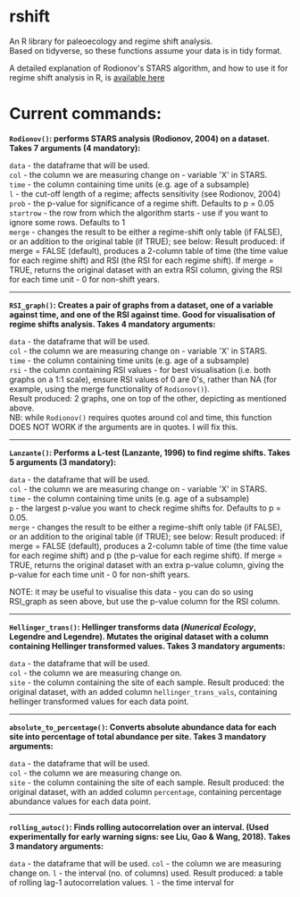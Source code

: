 # rshift
An R library for paleoecology and regime shift analysis.  
Based on tidyverse, so these functions assume your data is in tidy format.

A detailed explanation of Rodionov's STARS algorithm, and how to use it for regime shift analysis in R, is [available here](https://github.com/alexhroom/rshift/blob/master/rshift%20STARS%20manual.pdf)

# Current commands:
**``Rodionov()``: performs STARS analysis (Rodionov, 2004) on a dataset. Takes 7 arguments (4 mandatory):**

  ``data`` - the dataframe that will be used.  
  ``col`` - the column we are measuring change on - variable 'X' in STARS.  
  ``time`` - the column containing time units (e.g. age of a subsample)  
  ``l`` - the cut-off length of a regime; affects sensitivity (see Rodionov, 2004)  
  ``prob`` - the p-value for significance of a regime shift. Defaults to p = 0.05  
  ``startrow`` - the row from which the algorithm starts - use if you want to ignore some rows. Defaults to 1  
  ``merge`` - changes the result to be either a regime-shift only table (if FALSE), or an addition to the original table (if TRUE); see below:
  Result produced: if merge = FALSE (default), produces a 2-column table of time (the time value for each regime shift) and RSI (the RSI for each regime shift). If merge = TRUE, returns the original dataset with an extra RSI column, giving the RSI for each time unit - 0 for non-shift years. 
  
  ---
  
**``RSI_graph()``: Creates a pair of graphs from a dataset, one of a variable against time, and one of the RSI against time. Good for visualisation of regime shifts analysis. Takes 4 mandatory arguments:**

``data`` - the dataframe that will be used.  
 ``col`` - the column we are measuring change on - variable 'X' in STARS.  
 ``time`` - the column containing time units (e.g. age of a subsample)  
 ``rsi`` - the column containing RSI values - for best visualisation (i.e. both graphs on a 1:1 scale), ensure RSI values of 0 are 0's, rather than NA (for example, using the merge functionality of ``Rodionov()``).  
 Result produced: 2 graphs, one on top of the other, depicting as mentioned above.  
 NB: while ``Rodionov()`` requires quotes around col and time, this function DOES NOT WORK if the arguments are in quotes. I will fix this.

  ---
**``Lanzante()``: Performs a L-test (Lanzante, 1996) to find regime shifts. Takes 5 arguments (3 mandatory):**

``data`` - the dataframe that will be used.   
``col`` - the column we are measuring change on - variable 'X' in STARS.  
``time`` - the column containing time units (e.g. age of a subsample)  
``p`` - the largest p-value you want to check regime shifts for. Defaults to p = 0.05.  
``merge`` - changes the result to be either a regime-shift only table (if FALSE), or an addition to the original table (if TRUE); see below:
Result produced: if merge = FALSE (default), produces a 2-column table of time (the time value for each regime shift) and p (the p-value for each regime shift). If merge = TRUE, returns the original dataset with an extra p-value column, giving the p-value for each time unit - 0 for non-shift years. 

NOTE: it may be useful to visualise this data - you can do so using RSI_graph as seen above, but use the p-value column for the RSI column.

  ---
  
 **``Hellinger_trans()``: Hellinger transforms data (*Nunerical Ecology*, Legendre and Legendre). Mutates the original dataset with a column containing Hellinger transformed values. Takes 3 mandatory arguments:**
 
 ``data`` - the dataframe that will be used.  
 ``col`` - the column we are measuring change on.  
 ``site`` - the column containing the site of each sample.
 Result produced: the original dataset, with an added column ``hellinger_trans_vals``, containing hellinger transformed values for each data point.
 
 ---
 
  **``absolute_to_percentage()``: Converts absolute abundance data for each site into percentage of total abundance per site. Takes 3 mandatory arguments:**
 
 ``data`` - the dataframe that will be used.  
 ``col`` - the column we are measuring change on.  
 ``site`` - the column containing the site of each sample.
 Result produced: the original dataset, with an added column ``percentage``, containing percentage abundance values for each data point.

---

**``rolling_autoc()``: Finds rolling autocorrelation over an interval. (Used experimentally for early warning signs: see Liu, Gao & Wang, 2018). Takes 3 mandatory arguments:**

``data`` - the dataframe that will be used.
``col`` - the column we are measuring change on.
``l`` - the interval (no. of columns) used.
Result produced: a table of rolling lag-1 autocorrelation values.
``l`` - the time interval for 
